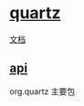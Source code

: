 # [quartz](https://www.quartz-scheduler.org/)

[文档](https://www.quartz-scheduler.org/documentation/quartz-2.3.0/)

## [api](https://www.quartz-scheduler.org/api/2.3.0/index.html)

org.quartz 主要包
